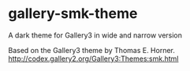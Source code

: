 # gallery-smk-theme
A dark theme for Gallery3 in wide and narrow version

Based on the Gallery3 theme by Thomas E. Horner.
http://codex.gallery2.org/Gallery3:Themes:smk.html
